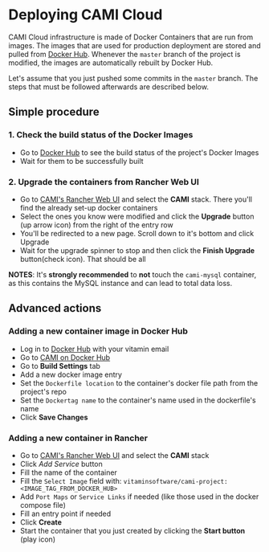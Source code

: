 # Deploying CAMI Cloud
CAMI Cloud infrastructure is made of Docker Containers that are run from images. The images that are used for production deployment are stored and pulled from [Docker Hub](https://hub.docker.com/r/vitaminsoftware/cami-project/). Whenever the `master` branch of the project is modified, the images are automatically rebuilt by Docker Hub.

Let's assume that you just pushed some commits in the `master` branch. The steps that must be followed afterwards are described below.

## Simple procedure

### 1. Check the build status of the Docker Images
 * Go to [Docker Hub](https://hub.docker.com/r/vitaminsoftware/cami-project/) to see the build status of the project's Docker Images
* Wait for them to be successfully built

### 2. Upgrade the containers from Rancher Web UI
* Go to [CAMI's Rancher Web UI](http://138.68.92.229:8080/) and select the **CAMI** stack. There you'll find the already set-up docker containers
* Select the ones you know were modified and click the **Upgrade** button (up arrow icon) from the right of the entry row
* You'll be redirected to a new page. Scroll down to it's bottom and click Upgrade
* Wait for the upgrade spinner to stop and then click the **Finish Upgrade** button(check icon). That should be all

**NOTES**: It's **strongly recommended** to **not** touch the `cami-mysql` container, as this contains the MySQL instance and can lead to total data loss.

## Advanced actions
### Adding a new container image in Docker Hub
* Log in to [Docker Hub](https://hub.docker.com/) with your vitamin email
* Go to [CAMI on Docker Hub](https://hub.docker.com/r/vitaminsoftware/cami-project/)
* Go to **Build Settings** tab
* Add a new docker image entry
* Set the `Dockerfile location` to the container's docker file path from the project's repo
* Set the `Dockertag name` to the container's name used in the dockerfile's name
* Click **Save Changes**

### Adding a new container in Rancher
* Go to [CAMI's Rancher Web UI](http://138.68.92.229:8080/) and select the **CAMI** stack
* Click *Add Service* button
* Fill the name of the container
* Fill the `Select Image` field with: `vitaminsoftware/cami-project:<IMAGE_TAG_FROM_DOCKER_HUB>`
* Add `Port Maps` or `Service Links` if needed (like those used in the docker compose file)
* Fill an entry point if needed
* Click **Create**
* Start the container that you just created by clicking the **Start button** (play icon)